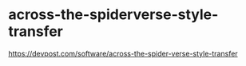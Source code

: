 # across-the-spiderverse-style-transfer

https://devpost.com/software/across-the-spider-verse-style-transfer
